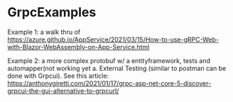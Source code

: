 # GrpcExamples

 Example 1: a walk thru of https://azure.github.io/AppService/2021/03/15/How-to-use-gRPC-Web-with-Blazor-WebAssembly-on-App-Service.html

 Example 2: a more complex protobuf w/ a entityframework, tests and automapper(not working yet
  a. External Testing (similar to postman can be done with Grpcui).  See this article: https://anthonygiretti.com/2021/01/17/grpc-asp-net-core-5-discover-grpcui-the-gui-alternative-to-grpcurl/
  

